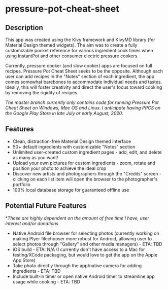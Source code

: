 # pressure-pot-cheat-sheet

## Description

This app was created using the Kivy framework and KivyMD library (for Material Design themed widgets). The aim was to create a fully customizable pocket reference for various ingredient cook times when using InstantPot and other consumer electric pressure cookers.

Currently, pressure cooker (and slow cooker) apps are focused on full recipes. Pressure Pot Cheat Sheet seeks to be the opposite. Although each user can add recipes in the "Notes" section of each ingredient, the app comes somewhat barebones to accommodate individual needs and tastes. Ideally, this will foster creativity and direct the user's focus toward cooking by removing the rigidity of recipes.

*The master branch currently only contains code for running Pressure Pot Cheat Sheet on Windows, Mac OS and Linux. I anticipate having PPCS on the Google Play Store in late July or early August, 2020.*

## Features

* Clean, distraction-free Material Design themed interface
* 50+ default ingredients with customizable "Notes" section
* Unlimited user-created custom ingredient pages - add, edit, and delete as many as you want!
* Upload your own pictures for custom ingredients - zoom, rotate and position your photo to achieve the ideal crop
* Discover new artists and photographers through the "Credits" screen - clicking on each list item will open the browser to the photographer's portfolio
* 100% local database storage for guaranteed offline use

## Potential Future Features

**These are highly dependent on the amount of free time I have, user interest and/or donations*

* Native Android file browser for selecting photos (currently working on making Plyer filechooser more robust for Android, allowing user to select photos through "Gallery" and other media managers) - ETA: TBD
* iOS build - ETA: N/A (I currently don't have access to a Mac for testing/XCode packaging, but would love to get the app on the Apple App Store)
* Take photo directly through the app/native camera for adding ingredients - ETA: TBD
* Include built-in timer or open native Android timer to streamline app usage while cooking - ETA: TBD
